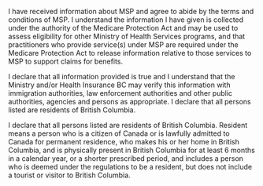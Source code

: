 I have received information about MSP and agree to abide by the terms and conditions
of MSP. I understand the information I have given is collected under the authority of the Medicare
Protection Act and may be used to assess eligibility for other Ministry of Health Services programs,
and that practitioners who provide service(s) under MSP are required under the Medicare Protection
Act to release information relative to those services to MSP to support claims for benefits.

I declare that all information provided is true and I understand that the Ministry and/or Health Insurance
BC may verify this information with immigration authorities, law enforcement authorities and other public
authorities, agencies and persons as appropriate. I declare that all persons listed are residents of
British Columbia.

I declare that all persons listed are residents of British Columbia. Resident means a person who is a citizen of Canada or is lawfully admitted to Canada for
permanent residence, who makes his or her home in British Columbia, and is physically present in British Columbia for at least 6 months in a calendar year, or a
shorter prescribed period, and includes a person who is deemed under the regulations to be a resident, but does not include a tourist or visitor to British
Columbia.